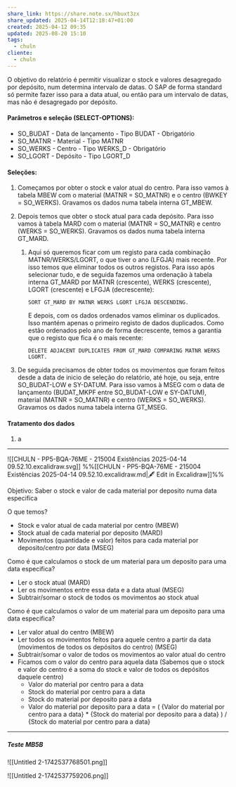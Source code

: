 ```yaml
---
share_link: https://share.note.sx/hbuxt3zx
share_updated: 2025-04-14T12:18:47+01:00
created: 2025-04-12 09:35
updated: 2025-08-20 15:10
tags:
  - chuln
cliente:
  - chuln
---
```

O objetivo do relatório é permitir visualizar o stock e valores desagregado por depósito, num determina intervalo de datas. O SAP de forma standard só permite fazer isso para a data atual, ou então para um intervalo de datas, mas não é desagregado por depósito. 

#### Parâmetros e seleção (SELECT-OPTIONS):
- SO_BUDAT - Data de lançamento - Tipo BUDAT - Obrigatório
- SO_MATNR - Material - Tipo MATNR
- SO_WERKS - Centro - Tipo WERKS_D - Obrigatório
- SO_LGORT - Depósito - Tipo LGORT_D

#### Seleções:

 1. Começamos por obter o stock e valor atual do centro. Para isso vamos à tabela MBEW com o material (MATNR = SO_MATNR) e o centro (BWKEY = SO_WERKS). Gravamos os dados numa tabela interna GT_MBEW.
 2. Depois temos que obter o stock atual para cada depósito. Para isso vamos à tabela MARD com o material (MATNR = SO_MATNR) e centro (WERKS = SO_WERKS). Gravamos os dados numa tabela interna GT_MARD. 
	 1. Aqui só queremos ficar com um registo para cada combinação MATNR/WERKS/LGORT, o que tiver o ano (LFGJA) mais recente. Por isso temos que eliminar todos os outros registos. Para isso após selecionar tudo, e de seguida fazemos uma ordenação à tabela interna GT_MARD por MATNR (crescente), WERKS (crescente), LGORT (crescente) e LFGJA (decrescente):
	    
	    `SORT GT_MARD BY MATNR WERKS LGORT LFGJA DESCENDING.`
	    
	    E depois, com os dados ordenados vamos eliminar os duplicados. Isso mantém apenas o primeiro registo de dados duplicados. Como estão ordenados pelo ano de forma decrescente, temos a garantia que o registo que fica é o mais recente:
	    
	    `DELETE ADJACENT DUPLICATES FROM GT_MARD COMPARING MATNR WERKS LGORT.`
	    
3. De seguida precisamos de obter todos os movimentos que foram feitos desde a data de inicio de seleção do relatório, até hoje, ou seja, entre SO_BUDAT-LOW e SY-DATUM. Para isso vamos à MSEG com o data de lançamento (BUDAT_MKPF entre SO_BUDAT-LOW e SY-DATUM), material (MATNR = SO_MATNR) e centro (WERKS = SO_WERKS). Gravamos os dados numa tabela interna GT_MSEG. 

#### Tratamento dos dados

1. a


---

![[CHULN - PP5-BQA-76ME - 215004 Existências 2025-04-14 09.52.10.excalidraw.svg]]
%%[[CHULN - PP5-BQA-76ME - 215004 Existências 2025-04-14 09.52.10.excalidraw.md|🖋 Edit in Excalidraw]]%%


Objetivo: Saber o stock e valor de cada material por deposito numa data especifica

O que temos?
- Stock e valor atual de cada material por centro (MBEW)
- Stock atual de cada material por deposito (MARD)
- Movimentos (quantidade e valor) feitos para cada material por deposito/centro por data (MSEG)

Como é que calculamos o stock de um material para um deposito para uma data especifica?
- Ler o stock atual (MARD)
- Ler os movimentos entre essa data e a data atual (MSEG)
- Subtrair/somar o stock de todos os movimentos ao stock atual

Como é que calculamos o valor de um material para um deposito para uma data especifica?
- Ler valor atual do centro (MBEW)
- Ler todos os movimentos feitos para aquele centro a partir da data (movimentos de todos os depósitos do centro) (MSEG)
- Subtrair/somar o valor de todos os movimentos ao valor atual do centro
- Ficamos com o valor do centro para aquela data (Sabemos que o stock e valor do centro é a soma do stock e valor de todos os depósitos daquele centro)
	- Valor do material por centro para a data
	- Stock do material por centro para a data
	- Stock do material por deposito para a data
	- Valor do material por deposito para a data = ( {Valor do material por centro para a data} * {Stock do material por deposito para a data} ) / {Stock do material por centro para a data}



--- 

##### Teste MB5B

![[Untitled 2-1742537768501.png]]


![[Untitled 2-1742537759206.png]]
